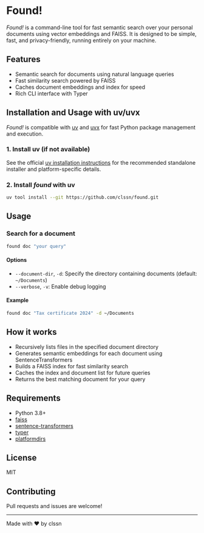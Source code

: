 # Found!

_Found!_ is a command-line tool for fast semantic search over your personal documents using vector embeddings and FAISS. It is designed to be simple, fast, and privacy-friendly, running entirely on your machine.

## Features
- Semantic search for documents using natural language queries
- Fast similarity search powered by FAISS
- Caches document embeddings and index for speed
- Rich CLI interface with Typer

## Installation and Usage with uv/uvx

_Found!_ is compatible with [uv](https://github.com/astral-sh/uv) and [uvx](https://github.com/astral-sh/uvx) for fast Python package management and execution.


### 1. Install uv (if not available)

See the official [uv installation instructions](https://docs.astral.sh/uv/getting-started/installation/#standalone-installer) for the recommended standalone installer and platform-specific details.

### 2. Install _found_ with uv

```bash
uv tool install --git https://github.com/clssn/found.git
```

## Usage

### Search for a document

```bash
found doc "your query"
```

#### Options
- `--document-dir`, `-d`: Specify the directory containing documents (default: `~/Documents`)
- `--verbose`, `-v`: Enable debug logging

#### Example
```bash
found doc "Tax certificate 2024" -d ~/Documents
```

## How it works
- Recursively lists files in the specified document directory
- Generates semantic embeddings for each document using SentenceTransformers
- Builds a FAISS index for fast similarity search
- Caches the index and document list for future queries
- Returns the best matching document for your query

## Requirements
- Python 3.8+
- [faiss](https://github.com/facebookresearch/faiss)
- [sentence-transformers](https://www.sbert.net/)
- [typer](https://typer.tiangolo.com/)
- [platformdirs](https://github.com/platformdirs/platformdirs)

## License
MIT

## Contributing
Pull requests and issues are welcome!

---

Made with ❤️ by clssn
